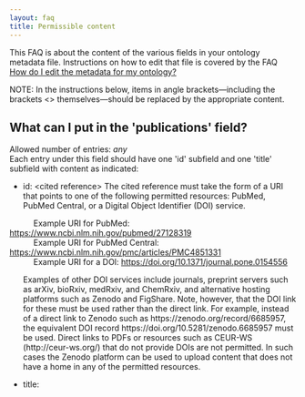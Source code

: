 ```yaml
---
layout: faq
title: Permissible content
---
```


This FAQ is about the content of the various fields in your ontology metadata file. Instructions on how to edit that file is covered by the FAQ <a href="{{site.baseurl}}faq/how-do-i-edit-metadata.html">How do I edit the metadata for my ontology?</a>

NOTE: In the instructions below, items in angle brackets&mdash;including the brackets <> themselves&mdash;should be replaced by the appropriate content.

## What can I put in the 'publications' field?
Allowed number of entries: *any*<br>
Each entry under this field should have one 'id' subfield and one 'title' subfield with content as indicated:
- id: \<cited reference> The cited reference must take the form of a URI that points to one of the following permitted resources: PubMed, PubMed Central, or a  Digital Object Identifier (DOI) service.

&emsp;&emsp;&emsp;Example URI for PubMed: https://www.ncbi.nlm.nih.gov/pubmed/27128319<br>
&emsp;&emsp;&emsp;Example URI for PubMed Central: https://www.ncbi.nlm.nih.gov/pmc/articles/PMC4851331<br>
&emsp;&emsp;&emsp;Example URI for a DOI: https://doi.org/10.1371/journal.pone.0154556 

<ul>Examples of other DOI services include journals, preprint servers such as arXiv, bioRxiv, medRxiv, and ChemRxiv, and alternative hosting platforms such as Zenodo and FigShare. Note, however, that the DOI link for these must be used rather than the direct link. For example, instead of a direct link to Zenodo such as https://zenodo.org/record/6685957, the equivalent DOI record https://doi.org/10.5281/zenodo.6685957 must be used. Direct links to PDFs or resources such as CEUR-WS (http://ceur-ws.org/) that do not provide DOIs are not permitted. In such cases the Zenodo platform can be used to upload content that does not have a home in any of the permitted resources.</ul>

- title: <title of cited reference> Technically this is a free-text field, but best practice is to use the title of the publication cited under the 'id' subfield.
